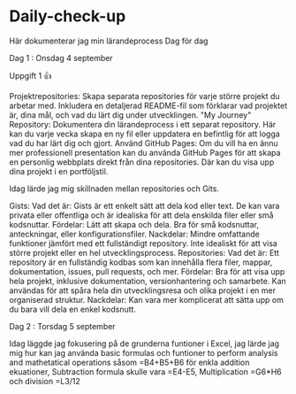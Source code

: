# Daily-check-up

Här dokumenterar jag min lärandeprocess Dag för dag



Dag 1 : Onsdag 4 september

Uppgift 1 👍

Projektrepositories:
Skapa separata repositories för varje större projekt du arbetar med.
Inkludera en detaljerad README-fil som förklarar vad projektet är, dina mål, och vad du lärt dig under utvecklingen.
"My Journey" Repository:
Dokumentera din lärandeprocess i ett separat repository. Här kan du varje vecka skapa en ny fil eller uppdatera en befintlig för att logga vad du har lärt dig och gjort.
Använd GitHub Pages:
Om du vill ha en ännu mer professionell presentation kan du använda GitHub Pages för att skapa en personlig webbplats direkt från dina repositories. Där kan du visa upp dina projekt i en portföljstil.

























Idag lärde jag mig skillnaden mellan repositories och Gits.


Gists:
Vad det är: Gists är ett enkelt sätt att dela kod eller text. De kan vara privata eller offentliga och är idealiska för att dela enskilda filer eller små kodsnuttar.
Fördelar:
Lätt att skapa och dela.
Bra för små kodsnuttar, anteckningar, eller konfigurationsfiler.
Nackdelar:
Mindre omfattande funktioner jämfört med ett fullständigt repository.
Inte idealiskt för att visa större projekt eller en hel utvecklingsprocess.
Repositories:
Vad det är: Ett repository är en fullständig kodbas som kan innehålla flera filer, mappar, dokumentation, issues, pull requests, och mer.
Fördelar:
Bra för att visa upp hela projekt, inklusive dokumentation, versionhantering och samarbete.
Kan användas för att spåra hela din utvecklingsresa och olika projekt i en mer organiserad struktur.
Nackdelar:
Kan vara mer komplicerat att sätta upp om du bara vill dela en enkel kodsnutt.


Dag 2 : Torsdag 5 september


Idag läggde jag fokusering på de grunderna funtioner i Excel, jag lärde jag mig hur kan jag använda basic formulas och funtioner to perform analysis and mathetatical operations såsom =B4+B5+B6 för enkla addition ekuationer, Subtraction formula skulle vara =E4-E5, Multiplication =G6*H6 och division =L3/12 


